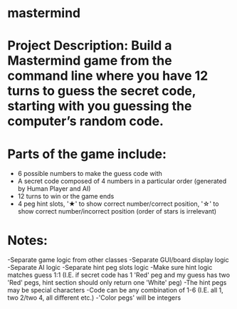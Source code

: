 # mastermind
# Project Description: Build a Mastermind game from the command line where you have 12 turns to guess the secret code, starting with you guessing the computer’s random code.
# Parts of the game include: 
- 6 possible numbers to make the guess code with
- A secret code composed of 4 numbers in a particular order (generated by Human Player and AI)
- 12 turns to win or the game ends
- 4 peg hint slots, '★' to show correct number/correct position, '☆' to show correct number/incorrect position (order of stars is irrelevant)
# Notes:
-Separate game logic from other classes
-Separate GUI/board display logic
-Separate AI logic
-Separate hint peg slots logic
-Make sure hint logic matches guess 1:1 (I.E. if secret code has 1 'Red' peg and my guess has two 'Red' pegs, hint section should only return one 'White' peg)
-The hint pegs may be special characters
-Code can be any combination of 1-6 (I.E. all 1, two 2/two 4, all different etc.)
-'Color pegs' will be integers